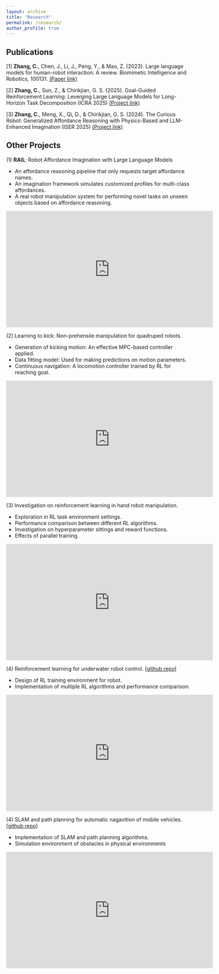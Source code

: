 ```yaml
---
layout: archive
title: "Research"
permalink: /research/
author_profile: true
---
```


Publications
------
[1] **Zhang, C.**, Chen, J., Li, J., Peng, Y., & Mao, Z. (2023). Large language models for human-robot interaction: A review. Biomimetic Intelligence and Robotics, 100131. [(Paper link)](https://www.sciencedirect.com/science/article/pii/S2667379723000451)

[2] **Zhang, C.**, Sun, Z., & Chirikjian, G. S. (2025). Goal-Guided Reinforcement Learning: Leverging Large Language Models for Long-Horizon Task Decomposition (ICRA 2025) [(Project link)](https://chirikjianlab.github.io/G2RL-LM/)

[3] **Zhang, C.**, Meng, X., Qi, D., & Chirikjian, G. S. (2024). The Curious Robot: Generalized Affordance Reasoning with Physics-Based and LLM-Enhanced Imagination (ISER 2025) [(Project link)](https://chirikjianlab.github.io/rail-page/)

Other Projects
------
(1) **RAIL**: Robot Affordance Imagination with Large Language Models
* An affordance reasoning pipeline that only requests target affordance names.
* An imagination framework simulates customized profiles for multi-class affordances.
* A real robot manipulation system for performing novel tasks on unseen objects based on affordance reasoning.

<iframe width="560" height="315" src="https://www.youtube.com/embed/RXih2eFh9ow?si=SEEznw5fkSwijYJI" title="YouTube video player" frameborder="0" allow="accelerometer; autoplay; clipboard-write; encrypted-media; gyroscope; picture-in-picture; web-share" referrerpolicy="strict-origin-when-cross-origin" allowfullscreen></iframe>

(2) Learning to kick: Non-prehensile manipulation for quadruped robots.
* Generation of kicking motion: An effective MPC-based controller applied.
* Data fitting model: Used for making predictions on motion parameters.
* Continuous navigation: A locomotion controller trained by RL for reaching goal.

<iframe width="560" height="315" src="https://www.youtube.com/embed/ea3zbJaImEU?si=Cp9CnTclhHg8zdkM" title="YouTube video player" frameborder="0" allow="accelerometer; autoplay; clipboard-write; encrypted-media; gyroscope; picture-in-picture; web-share" allowfullscreen></iframe>

(3) Investigation on reinforcement learning in hand robot manipulation.
* Exploration in RL task environment settings.
* Performance comparison between different RL algorithms.
* Investigation on hyperparameter sittings and reward functions.
* Effects of parallel training.

<iframe width="560" height="315" src="https://www.youtube.com/embed/bI_nlaDe6lg?si=JsVbMB7mUtShbkzM" title="YouTube video player" frameborder="0" allow="accelerometer; autoplay; clipboard-write; encrypted-media; gyroscope; picture-in-picture; web-share" allowfullscreen></iframe>

(4) Reinforcement learning for underwater robot control. [[github repo]](https://github.com/Tomshine123/Underwater-exploring-robot)
* Design of RL training environment for robot.
* Implementation of multiple RL algorithms and performance comparison.

<iframe width="560" height="315" src="https://www.youtube.com/embed/rhz0xIxbTnI?si=TTtFe75tIvLQR8T-" title="YouTube video player" frameborder="0" allow="accelerometer; autoplay; clipboard-write; encrypted-media; gyroscope; picture-in-picture; web-share" allowfullscreen></iframe>

(4) SLAM and path planning for automatic nagavition of mobile vehicles. [[github repo]](https://github.com/Tomshine123/Autonomous-vehicle-SLAM)
* Implementation of SLAM and path planning algorithms.
* Simulation environment of obstacles in physical environments

<iframe width="560" height="315" src="https://www.youtube.com/embed/5Mxuc8u6qbk?si=yJz8Q2tzs0LJL5hg" title="YouTube video player" frameborder="0" allow="accelerometer; autoplay; clipboard-write; encrypted-media; gyroscope; picture-in-picture; web-share" allowfullscreen></iframe>
